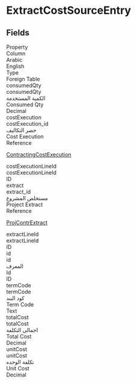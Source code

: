 # ExtractCostSourceEntry

<ContentFilter/>

<div class='searchable'>

## Fields

<div class="nama-table">
<div class="row header-row">
<div class="cell">Property</div>
<div class="cell">Column</div>
<div class="cell">Arabic</div>
<div class="cell">English</div>
<div class="cell">Type</div>
<div class="cell">Foreign Table</div>
</div><div class="row searchable" id="consumedQty">
<div class="cell" data-label="Property">consumedQty</div>
<div class="cell" data-label="Column">consumedQty</div>
<div class="cell" data-label="Arabic">الكمية المستخدمة</div>
<div class="cell" data-label="English">Consumed Qty</div>
<div class="cell" data-label="Type">Decimal</div>

</div>

<div class="row searchable" id="costExecution">
<div class="cell" data-label="Property">costExecution</div>
<div class="cell" data-label="Column">costExecution_id</div>
<div class="cell" data-label="Arabic">حصر التكاليف</div>
<div class="cell" data-label="English">Cost Execution</div>
<div class="cell" data-label="Type">Reference</div>
<div class="cell" data-label="Foreign Table">

 [ContractingCostExecution](/modules/contracting/ContractingCostExecution.md) 
</div>
</div>

<div class="row searchable" id="costExecutionLineId">
<div class="cell" data-label="Property">costExecutionLineId</div>
<div class="cell" data-label="Column">costExecutionLineId</div>
<div class="cell" data-label="Arabic"></div>
<div class="cell" data-label="English"></div>
<div class="cell" data-label="Type">ID</div>

</div>

<div class="row searchable" id="extract">
<div class="cell" data-label="Property">extract</div>
<div class="cell" data-label="Column">extract_id</div>
<div class="cell" data-label="Arabic">مستخلص المشروع</div>
<div class="cell" data-label="English">Project Extract</div>
<div class="cell" data-label="Type">Reference</div>
<div class="cell" data-label="Foreign Table">

 [ProjContrExtract](/modules/contracting/ProjContrExtract.md) 
</div>
</div>

<div class="row searchable" id="extractLineId">
<div class="cell" data-label="Property">extractLineId</div>
<div class="cell" data-label="Column">extractLineId</div>
<div class="cell" data-label="Arabic"></div>
<div class="cell" data-label="English"></div>
<div class="cell" data-label="Type">ID</div>

</div>

<div class="row searchable" id="id">
<div class="cell" data-label="Property">id</div>
<div class="cell" data-label="Column">id</div>
<div class="cell" data-label="Arabic">المعرف</div>
<div class="cell" data-label="English">Id</div>
<div class="cell" data-label="Type">ID</div>

</div>

<div class="row searchable" id="termCode">
<div class="cell" data-label="Property">termCode</div>
<div class="cell" data-label="Column">termCode</div>
<div class="cell" data-label="Arabic">كود البند</div>
<div class="cell" data-label="English">Term Code</div>
<div class="cell" data-label="Type">Text</div>

</div>

<div class="row searchable" id="totalCost">
<div class="cell" data-label="Property">totalCost</div>
<div class="cell" data-label="Column">totalCost</div>
<div class="cell" data-label="Arabic">اجمالى التكلفة</div>
<div class="cell" data-label="English">Total Cost</div>
<div class="cell" data-label="Type">Decimal</div>

</div>

<div class="row searchable" id="unitCost">
<div class="cell" data-label="Property">unitCost</div>
<div class="cell" data-label="Column">unitCost</div>
<div class="cell" data-label="Arabic">تكلفة الوحده</div>
<div class="cell" data-label="English">Unit Cost</div>
<div class="cell" data-label="Type">Decimal</div>

</div>


</div>
</div>


